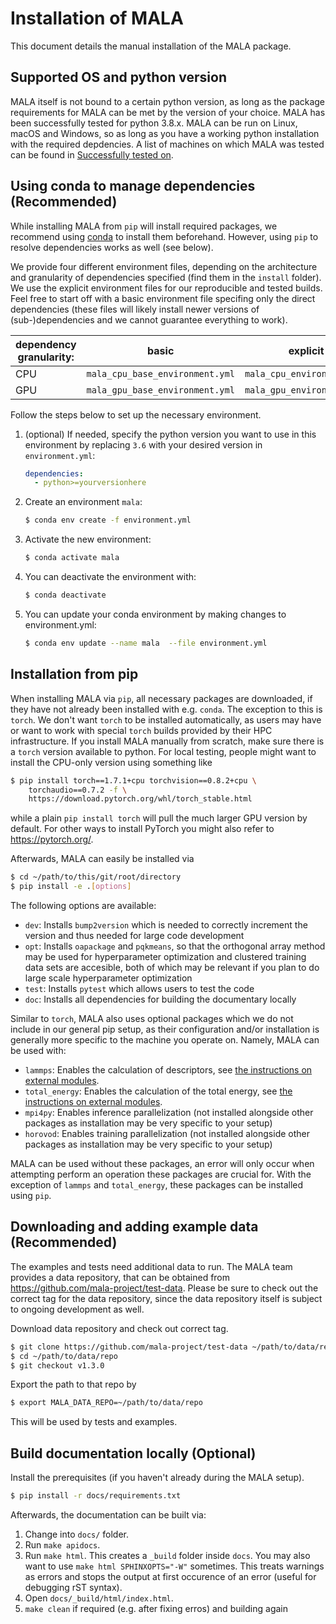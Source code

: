 # Installation of MALA

This document details the manual installation of the MALA package.


## Supported OS and python version

MALA itself is not bound to a certain python version, as long as the package requirements for MALA can be met by the
version of your choice. MALA has been successfully tested for python 3.8.x.
MALA can be run on Linux, macOS and Windows, so as long as you have a working
python installation with the required depdencies.
A list of machines on which MALA was tested can be found in [Successfully tested on](tested_systems).

## Using conda to manage dependencies (Recommended)

While installing MALA from `pip` will install required packages, we recommend
using [conda](https://docs.conda.io/en/latest/miniconda.html)  to install them 
beforehand. However, using `pip` to resolve dependencies works as well 
(see below). 

We provide four different environment files, depending on the architecture and
granularity of dependencies specified (find them in the `install` folder).
We use the explicit environment files for our reproducible and tested builds. Feel free to
start off with a basic environment file specifing only the direct dependencies (these
files will likely install newer versions of (sub-)dependencies and we cannot guarantee everything to work).

| dependency granularity: | basic                           | explicit                   |
|-------------------------|---------------------------------|----------------------------|
| CPU                     | `mala_cpu_base_environment.yml` | `mala_cpu_environment.yml` |
| GPU                     | `mala_gpu_base_environment.yml` | `mala_gpu_environment.yml` |

Follow the steps below to set up the necessary environment.

1. (optional) If needed, specify the python version you want to use in this
environment by replacing `3.6` with your desired version in `environment.yml`:
   ```yaml
   dependencies:
     - python>=yourversionhere
   ```
2. Create an environment `mala`:
   ```sh
   $ conda env create -f environment.yml
   ```
3. Activate the new environment:
   ```sh
   $ conda activate mala
   ```
4. You can deactivate the environment with:
    ```sh
    $ conda deactivate
    ```
5. You can update your conda environment by making changes to environment.yml:
    ```sh
    $ conda env update --name mala  --file environment.yml
    ```

## Installation from pip

When installing MALA via `pip`, all necessary packages are downloaded, 
if they have not already been installed with e.g. `conda`. The exception to 
this is `torch`.  We don't want `torch` to be installed automatically, as 
users may have or want to work with special `torch` builds provided by their 
HPC infrastructure. If you install MALA manually from scratch, make sure there 
is a `torch` version available to python. For local testing, people
might want to install the CPU-only version using something like

```sh
$ pip install torch==1.7.1+cpu torchvision==0.8.2+cpu \
    torchaudio==0.7.2 -f \
    https://download.pytorch.org/whl/torch_stable.html
```

while a plain `pip install torch` will pull the much larger GPU version by
default. For other ways to install PyTorch you might also refer 
to <https://pytorch.org/>.

Afterwards, MALA can easily be installed via

```sh
$ cd ~/path/to/this/git/root/directory
$ pip install -e .[options]
```

The following options are available:
- `dev`: Installs `bump2version` which is needed to correctly increment 
  the version and thus needed for large code development
- `opt`: Installs `oapackage` and `pqkmeans`, so that the orthogonal array
  method may be used for hyperparameter optimization and clustered 
  training data sets are accesible, both of which may be relevant if you 
  plan to do large scale hyperparameter optimization
- `test`: Installs `pytest` which allows users to test the code
- `doc`: Installs all dependencies for building the documentary locally

Similar to `torch`, MALA also uses optional packages which we do not include 
in our general pip setup, as their configuration and/or installation is 
generally more specific to the machine you operate on. Namely, MALA can be 
used with:

* `lammps`: Enables the calculation of descriptors, see [the instructions on external modules](external_modules.rst).
* `total_energy`: Enables the calculation of the total energy, see [the instructions on external modules](external_modules.rst).
* `mpi4py`: Enables inference parallelization (not installed alongside other
            packages as installation may be very specific to your setup)
* `horovod`: Enables training parallelization (not installed alongside other
            packages as installation may be very specific to your setup)
  
MALA can be used without these packages, an error will only occur when attempting
perform an operation these packages are crucial for. With the exception
of `lammps` and `total_energy`, these packages can be installed using
`pip`.

## Downloading and adding example data (Recommended)

The examples and tests need additional data to run. The MALA team provides a
data repository, that can be obtained from
<https://github.com/mala-project/test-data>. Please be sure to check out the
correct tag for the data repository, since the data repository itself is
subject to ongoing development as well.

Download data repository and check out correct tag.

```sh
$ git clone https://github.com/mala-project/test-data ~/path/to/data/repo
$ cd ~/path/to/data/repo
$ git checkout v1.3.0
```

Export the path to that repo by

```sh
$ export MALA_DATA_REPO=~/path/to/data/repo
```

This will be used by tests and examples.

## Build documentation locally (Optional)

Install the prerequisites (if you haven't already during the MALA setup).
```sh
$ pip install -r docs/requirements.txt
```

Afterwards, the documentation can be built via:

1. Change into `docs/` folder.
2. Run `make apidocs`.
3. Run `make html`. This creates a `_build` folder inside `docs`. You may also want to use `make html SPHINXOPTS="-W"` sometimes. This treats warnings as errors and stops the output at first occurence of an error (useful for debugging rST syntax).
4. Open `docs/_build/html/index.html`.
5. `make clean` if required (e.g. after fixing erros) and building again
